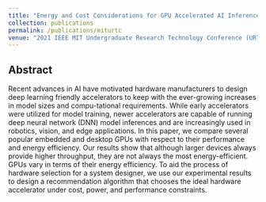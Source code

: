 ```yaml
---
title: "Energy and Cost Considerations for GPU Accelerated AI Inference Workloads"
collection: publications
permalink: /publications/miturtc
venue: "2021 IEEE MIT Undergraduate Research Technology Conference (URTC)"
---
```


## Abstract
Recent advances in AI have motivated hardware manufacturers to design deep learning friendly accelerators to keep with the ever-growing increases in model sizes and compu-tational requirements. While early accelerators were utilized for model training, newer accelerators are capable of running deep neural network (DNN) model inferences and are increasingly used in robotics, vision, and edge applications. In this paper, we compare several popular embedded and desktop GPUs with respect to their performance and energy efficiency. Our results show that although larger devices always provide higher throughput, they are not always the most energy-efficient. GPUs vary in terms of their energy efficiency. To aid the process of hardware selection for a system designer, we use our experimental results to design a recommendation algorithm that chooses the ideal hardware accelerator under cost, power, and performance constraints.
